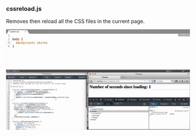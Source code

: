 ### cssreload.js

Removes then reload all the CSS files in the current page.

[![cssreload](cssreload.gif)](cssreload.js)